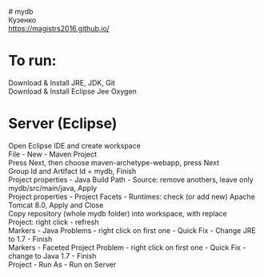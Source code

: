 ﻿﻿# mydb  
Кузенко  
https://magistrs2016.github.io/  

# To run:  
Download & Install JRE, JDK, Git  
Download & Install Eclipse Jee Oxygen  

# Server (Eclipse)  
Open Eclipse IDE and create workspace  
File - New - Maven Project  
Press Next, then choose maven-archetype-webapp, press Next  
Group Id and Artifact Id = mydb, Finish  
Project properties - Java Build Path - Source: remove anothers, leave only mydb/src/main/java, Apply  
Project properties - Project Facets - Runtimes: check (or add new) Apache Tomcat 8.0, Apply and Close  
Copy repository (whole mydb folder) into workspace, with replace  
Project: right click - refresh  
Markers - Java Problems - right click on first one - Quick Fix - Change JRE to 1.7 - Finish  
Markers - Faceted Project Problem - right click on first one - Quick Fix - change to Java 1.7 - Finish  
Project - Run As - Run on Server  
